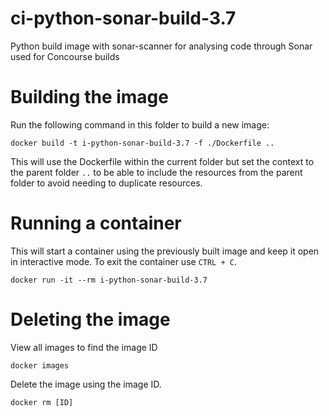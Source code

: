 # ci-python-sonar-build-3.7

Python build image with sonar-scanner for analysing code through Sonar used for Concourse builds

# Building the image
Run the following command in this folder to build a new image:

```
docker build -t i-python-sonar-build-3.7 -f ./Dockerfile ..
```

This will use the Dockerfile within the current folder but set the context to the parent folder `..` to be able to include the resources from the parent folder to avoid needing to duplicate resources.

# Running a container
This will start a container using the previously built image and keep it open in interactive mode. To exit the container use `CTRL + C`.

```
docker run -it --rm i-python-sonar-build-3.7
```

# Deleting the image
View all images to find the image ID

```
docker images
```

Delete the image using the image ID.

```
docker rm [ID]
```